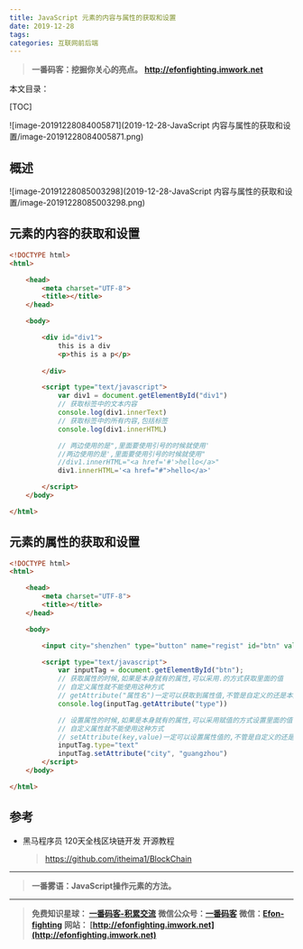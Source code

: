 ```yaml
---
title: JavaScript 元素的内容与属性的获取和设置
date: 2019-12-28
tags: 
categories: 互联网前后端
---
```


> **一番码客：挖掘你关心的亮点。**
> **http://efonfighting.imwork.net**

本文目录：

[TOC]

![image-20191228084005871](2019-12-28-JavaScript 内容与属性的获取和设置/image-20191228084005871.png)

<!--more-->

## 概述

![image-20191228085003298](2019-12-28-JavaScript 内容与属性的获取和设置/image-20191228085003298.png)

## 元素的内容的获取和设置

```html
<!DOCTYPE html>
<html>

	<head>
		<meta charset="UTF-8">
		<title></title>
	</head>

	<body>

		<div id="div1">
			this is a div
			<p>this is a p</p>
			
		</div>

		<script type="text/javascript">
			var div1 = document.getElementById("div1")
			// 获取标签中的文本内容
			console.log(div1.innerText)
			// 获取标签中的所有内容,包括标签
			console.log(div1.innerHTML)

			// 两边使用的是",里面要使用引号的时候就使用'
			//两边使用的是',里面要使用引号的时候就使用"
			//div1.innerHTML="<a href='#'>hello</a>"
			div1.innerHTML='<a href="#">hello</a>'

		</script>
	</body>

</html>
```



## 元素的属性的获取和设置

```html
<!DOCTYPE html>
<html>

	<head>
		<meta charset="UTF-8">
		<title></title>
	</head>

	<body>

		<input city="shenzhen" type="button" name="regist" id="btn" value="注册" />

		<script type="text/javascript">
			var inputTag = document.getElementById("btn");
			// 获取属性的时候,如果是本身就有的属性,可以采用.的方式获取里面的值
			// 自定义属性就不能使用这种方式
			// getAttribute("属性名")一定可以获取到属性值,不管是自定义的还是本身就有的
			console.log(inputTag.getAttribute("type"))

			// 设置属性的时候,如果是本身就有的属性,可以采用赋值的方式设置里面的值
			// 自定义属性就不能使用这种方式
			// setAttribute(key,value)一定可以设置属性值的,不管是自定义的还是本身就有的
			inputTag.type="text"
			inputTag.setAttribute("city", "guangzhou")
		</script>
	</body>

</html>
```



## 参考

* 黑马程序员 120天全栈区块链开发 开源教程

  > https://github.com/itheima1/BlockChain
  

----

> **一番雾语：JavaScript操作元素的方法。**

----------

> **免费知识星球： [一番码客-积累交流](http://efonfighting.imwork.net/efonmark-blog/%E7%AE%80%E4%BB%8B/zhishixingqiu1.png)**
> **微信公众号：[一番码客](http://efonfighting.imwork.net/efonmark-blog/%E7%AE%80%E4%BB%8B/guanzhu_1.jpg)**
> **微信：[Efon-fighting](http://efonfighting.imwork.net/efonmark-blog/%E7%AE%80%E4%BB%8B/weixin.jpg)**
> **网站： [http://efonfighting.imwork.net](http://efonfighting.imwork.net)**